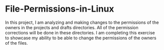 # File-Permissions-in-Linux
In this project, I am analyzing and making changes to the permissions of the owners in the projects and drafts directories. All of the permission corrections will be done in these directories. I am completing this exercise to showcase my ability to be able to change the permissions of the owners of the files. 
